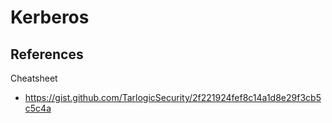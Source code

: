 # Kerberos



## References

Cheatsheet
- https://gist.github.com/TarlogicSecurity/2f221924fef8c14a1d8e29f3cb5c5c4a

